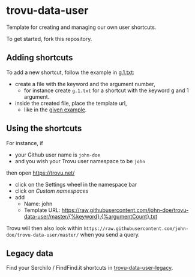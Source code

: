 # trovu-data-user

Template for creating and managing our own user shortcuts.

To get started, fork this repository.

## Adding shortcuts

To add a new shortcut, follow the example in [g.1.txt](g.1.txt):

- create a file with the keyword and the argument number, 
  - for instance create `g.1.txt` for a shortcut with the keyword g and 1 argument.
- inside the created file, place the template url,
  - like in the [given example](g.1.txt).

## Using the shortcuts

For instance, if

- your Github user name is `john-doe`
- and you wish your Trovu user namespace to be `john`

then open https://trovu.net/

- click on the Settings wheel in the namespace bar
- click on *Custom namespaces*
- add 
  - Name: john 
  - Template URL: https://raw.githubusercontent.com/john-doe/trovu-data-user/master/{%keyword}.{%argumentCount}.txt

Trovu will then also look within `https://raw.githubusercontent.com/john-doe/trovu-data-user/master/` when you send a query.

## Legacy data

Find your Serchilo / FindFind.it shortcuts in [trovu-data-user-legacy](https://github.com/trovu/trovu-data-user-legacy).
